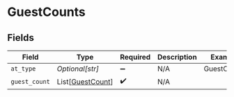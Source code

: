 # GuestCounts


## Fields

| Field                                                 | Type                                                  | Required                                              | Description                                           | Example                                               |
| ----------------------------------------------------- | ----------------------------------------------------- | ----------------------------------------------------- | ----------------------------------------------------- | ----------------------------------------------------- |
| `at_type`                                             | *Optional[str]*                                       | :heavy_minus_sign:                                    | N/A                                                   | GuestCounts                                           |
| `guest_count`                                         | List[[GuestCount](../../models/shared/guestcount.md)] | :heavy_check_mark:                                    | N/A                                                   |                                                       |